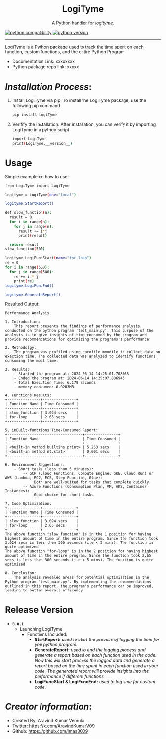<h1 align="center">LogiTyme</h1>
<p align="center">A Python handler for <a href="https://github.com/lmas3009/LogiTyme"><i>logityme</i></a>.</p>

[![python compatibility](https://github.com/lmas3009/LogiTyme/workflows/Check%20Python%20Package%20Compatiblity%20in%20all%20versions/badge.svg)](https://github.com/lmas3009/LogiTyme/actions/workflows/Check%20Python%20Package%20Compatiblity%20in%20all%20versions.yml)
[![python version](https://img.shields.io/badge/Works_With_Python-3.9,%203.10,%203.11-orange)](https://github.com/lmas3009/LogiTyme/actions/workflows/Check%20Python%20Package%20Compatiblity%20in%20all%20versions.yml)

---

LogiTyme is a Python package used to track the time spent on each function, custom functions, and the entire Python Program

- Documentation Link: xxxxxxxx
- Python package repo link: xxxxx


# *Installation Process*:
1. Install LogiTyme via pip:
To install the LogiTyme package, use the following pip command
    ```bash
    pip install LogiTyme
    ```
3. Verifify the Installation:
After installation, you can verify it by importing LogiTyme in a python script
    ```bash
    import LogiTyme
    print(LogiTyme.__version__)
    ```


# Usage

Simple example on how to use:
```bash
from LogiTyme import LogiTyme

logityme = LogiTyme(env="local")

logityme.StartReport()

def slow_function(n):
  result = 0
  for i in range(n):
    for j in range(n):
      result += i*j
      print(result)

  return result
slow_function(500)

logityme.LogiFuncStart(name="for-loop")
re = 0
for i in range(500):
  for j in range(500):
    re += i * j
    print(re)
logityme.LogiFuncEnd()

logityme.GenerateReport()
```

Resulted Output:
```text
Performance Analysis

1. Introduction:
	This report presents the findings of performance analysis conducted on the python program 'test_main.py'. This purpose of the analysis is to give insights of time consumed by the program and provide recommendations for optimizing the programs's performance

2. Methodolgy:
	The program was profiled using cprofile mmodile to collect data on exection time. The collected data was analyzed to identify functions consuming the most time.

3. Results:
	- Started the program at: 2024-06-14 14:25:01.708068
	- Ended the program at: 2024-06-14 14:25:07.886945
	- Total Execution Time: 6.179 seconds
	- memory consumed: 0.0203MB

4. Functions Results:
+---------------+---------------+
| Function Name | Time Consumed |
+---------------+---------------+
| slow_function | 3.024 secs    |
| for-loop      | 2.65 secs     |
+---------------+---------------+

5. inBuilt-functions Time-Consumed Report:
+----------------------------------+---------------+
| Function Name                    | Time Consumed |
+----------------------------------+---------------+
| <built-in method builtins.print> | 5.253 secs    |
| <built-in method nt.stat>        | 0.001 secs    |
+----------------------------------+---------------+

6. Environment Suggestions:
	- Short tasks (less than 5 minutes):
		-- GCP (Cloud Functions, Compute Engine, GKE, Cloud Run) or AWS (Lambda, EC2, ECS, Step Function, Glue): 
			 Both are well-suited for tasks that complete quickly.
		-- Azure Functions (Consumption Plan, VM, AKS, Container Instances):
			 Good choice for short tasks

7. Code Optimization:
+---------------+---------------+
| Function Name | Time Consumed |
+---------------+---------------+
| slow_function | 3.024 secs    |
| for-loop      | 2.65 secs     |
+---------------+---------------+
The above function "slow_function" is in the 1 position for having highest amount of time in the entire program. Since the function took 3.024 secs is less then 300 seconds (i.e < 5 mins). The function is quite optimized 
The above function "for-loop" is in the 2 position for having highest amount of time in the entire program. Since the function took 2.65 secs is less then 300 seconds (i.e < 5 mins). The function is quite optimized 

8. Conclusion:
	The analysis revealed areas for potential optimization in the Python program 'test_main.py'. By implementing the recommendations outlined in this report, the program's performance can be improved, leading to better overall efficency
```


# Release Version
- **```0.0.1```**
  - Launching LogiTyme
    - Functions Included:
      - **StartReport:** _used to start the process of logging the time for you python program._
      - **GenerateReport:**  _used to end the logging process and generate a report based on each function used in the code.
        Now this will start process the logged data and generate a report based on the time spent in each function used in your code.
        The generated report will provide insights into the performance if different functions_
      - **LogiFuncStart & LogiFuncEnd:** _used to log time for custom code._


# *Creator Information*:
- Created By: Aravind Kumar Vemula
- Twitter: https://x.com/AravindKumarV09
- Github: https://github.com/lmas3009

